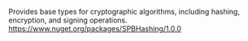 Provides base types for cryptographic algorithms, including hashing, encryption, and signing operations.
https://www.nuget.org/packages/SPBHashing/1.0.0
